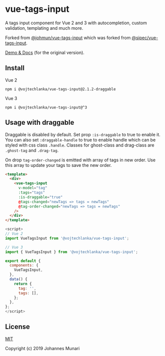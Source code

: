 # vue-tags-input

A tags input component for Vue 2 and 3 with autocompletion, custom validation, templating and much more.

Forked from [@johmun/vue-tags-input](https://www.npmjs.com/package/@johmun/vue-tags-input) which was forked from [@sipec/vue-tags-input](https://github.com/sipec/vue-tags-input).

[Demo & Docs](http://www.vue-tags-input.com) (for the original version).


## Install

Vue 2
```
npm i @vojtechlanka/vue-tags-input@2.1.2-draggable
```

Vue 3
```
npm i @vojtechlanka/vue-tags-input@^3
```

## Usage with draggable

Draggable is disabled by default. Set prop `:is-draggable` to true to enable it. You can also set `:draggable-handle` to true to enable handle which can be styled with css class `.handle`. Classes for ghost-class and drag-class are `.ghost-tag` and `.drag-tag`.

On drop `tag-order-changed` is emitted with array of tags in new order. Use this array to update your tags to save the new order.

```html
<template>
  <div>
    <vue-tags-input
      v-model="tag"
      :tags="tags"
      :is-draggable="true"
      @tags-changed="newTags => tags = newTags"
      @tag-order-changed="newTags => tags = newTags"
    />
  </div>
</template>
```

```javascript
<script>
// Vue 2
import VueTagsInput from '@vojtechlanka/vue-tags-input';

// Vue 3
import { VueTagsInput } from '@vojtechlanka/vue-tags-input';

export default {
  components: {
    VueTagsInput,
  },
  data() {
    return {
      tag: '',
      tags: [],
    };
  },
};
</script>
```

## License

[MIT](https://opensource.org/licenses/MIT)

Copyright (c) 2019 Johannes Munari